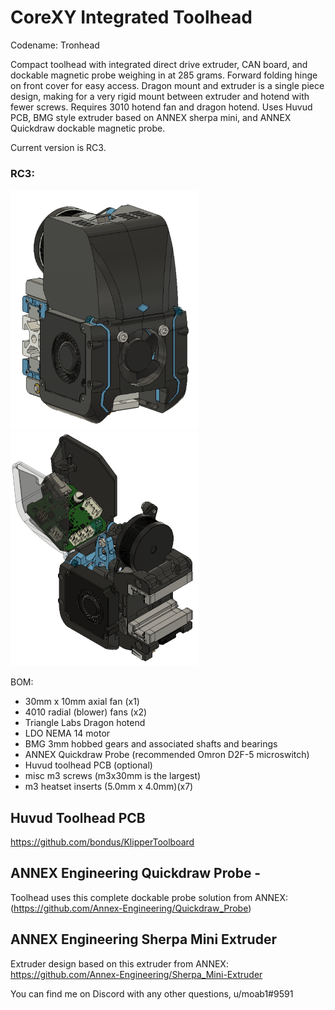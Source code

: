 # CoreXY Integrated Toolhead
Codename: Tronhead

Compact toolhead with integrated direct drive extruder, CAN board, and dockable magnetic probe weighing in at 285 grams. Forward folding hinge on front cover for easy access. Dragon mount and extruder is a single piece design, making for a very rigid mount between extruder and hotend with fewer screws. Requires 3010 hotend fan and dragon hotend. Uses Huvud PCB, BMG style extruder based on ANNEX sherpa mini, and ANNEX Quickdraw dockable magnetic probe. 

Current version is RC3.
### RC3:

![picture](Images/Tronhead_RC3.PNG)
![picture](Images/Tronhead_huvud_open.PNG)

BOM:
- 30mm x 10mm axial fan (x1)
- 4010 radial (blower) fans (x2)
- Triangle Labs Dragon hotend
- LDO NEMA 14 motor
- BMG 3mm hobbed gears and associated shafts and bearings
- ANNEX Quickdraw Probe (recommended Omron D2F-5 microswitch)
- Huvud toolhead PCB (optional)
- misc m3 screws (m3x30mm is the largest)
- m3 heatset inserts (5.0mm x 4.0mm)(x7)

## Huvud Toolhead PCB
https://github.com/bondus/KlipperToolboard

## ANNEX Engineering Quickdraw Probe -
Toolhead uses this complete dockable probe solution from ANNEX:
(https://github.com/Annex-Engineering/Quickdraw_Probe)

## ANNEX Engineering Sherpa Mini Extruder
Extruder design based on this extruder from ANNEX:
https://github.com/Annex-Engineering/Sherpa_Mini-Extruder

You can find me on Discord with any other questions, u/moab1#9591
 
